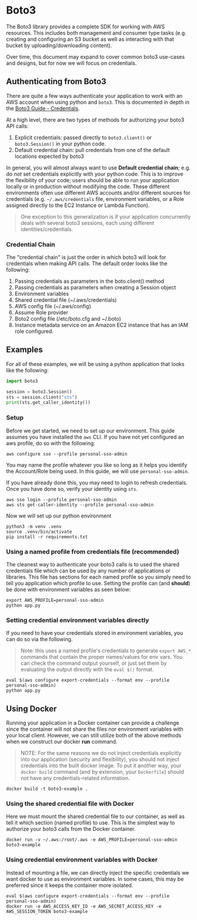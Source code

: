 # Boto3

The Boto3 library provides a complete SDK for working with AWS resources. This includes both management and consumer type tasks (e.g. creating and configuring an S3 bucket as well as interacting with that bucket by uploading/downloading content).

Over time, this document may expand to cover common boto3 use-cases and designs, but for now we will focus on credentials.

## Authenticating from Boto3

There are quite a few ways authenticate your application to work with an AWS account when using python and `boto3`. This is documented in depth in the [Boto3 Guide - Credentials](https://boto3.amazonaws.com/v1/documentation/api/latest/guide/credentials.html).

At a high level, there are two types of methods for authorizing your boto3 API calls:

1. Explicit credentials: passed directly to `boto3.client()` or `boto3.Session()` in your python code.
2. Default credential chain: pull credentials from one of the default locations expected by boto3

In general, you will almost always want to use **Default credential chain**; e.g. do *not* set credentials explicitly with your python code. This is to improve the flexibility of your code; users should be able to run your application locally or in production without modifying the code. These different environments often use different AWS accounts and/or different sources for credentials (e.g. `~/.aws/credentials` file, environment variables, or a Role assigned directly to the EC2 Instance or Lambda Function).

> One exception to this generalization is if your application concurrently deals with several boto3 sessions, each using different identities/credentials.

### Credential Chain

The "credential chain" is just the order in which boto3 will look for credentials when making API calls. The default order looks like the following:

1. Passing credentials as parameters in the boto.client() method
2. Passing credentials as parameters when creating a Session object
3. Environment variables
4. Shared credential file (~/.aws/credentials)
5. AWS config file (~/.aws/config)
6. Assume Role provider
7. Boto2 config file (/etc/boto.cfg and ~/.boto)
8. Instance metadata service on an Amazon EC2 instance that has an IAM role configured.


## Examples

For all of these examples, we will be using a python application that looks like the following:

```python title=app.py
import boto3

session = boto3.Session()
sts = session.client("sts")
print(sts.get_caller_identity())
```

### Setup

Before we get started, we need to set up our environment. This guide assumes you have installed the `aws` CLI. If you have not yet configured an aws profile, do so with the following:

```shell
aws configure sso --profile personal-sso-admin
```

You may name the profile whatever you like so long as it helps you identify the Account/Role being used. In this guide, we will use `personal-sso-admin`.

If you have already done this, you may need to login to refresh credentials. Once you have done so, verify your identity using `sts`.

```shell
aws sso login --profile personal-sso-admin
aws sts get-caller-identity --profile personal-sso-admin
```

Now we will set up our python environment

```shell
python3 -m venv .venv
source .venv/bin/activate
pip install -r requirements.txt
```

### Using a named profile from credentials file (recommended)

The cleanest way to authenticate your boto3 calls is to used the shared credentials file which can be used by any number of applications or libraries. This file has sections for each named profile so you simply need to tell you application which profile to use. Setting the profile can (and **should**) be done with environment variables as seen below:

```shell
export AWS_PROFILE=personal-sso-admin
python app.py
```

### Setting credential environment variables directly

If you need to have your credentials stored in environment variables, you can do so via the following.

> Note: this uses a named profile's credentials to generate `export AWS_*` commands that contain the proper names/values for env vars. You can check the command output yourself, or just set them by evaluating the output directly with the `eval $()` format.

```shell
eval $(aws configure export-credentials --format env --profile personal-sso-admin)
python app.py
```

## Using Docker

Running your application in a Docker container can provide a challenge since the container will not share the files nor environment variables with your local client. However, we can still utilize both of the above methods when we construct our docker **run** command.

> NOTE: For the same reasons we do not inject credentials explicitly into our application (security and flexibility), you should not inject credentials into the built docker image. To put it another way, your `docker build` command (and by extension, your `Dockerfile`) should not have any credentials-related information.

```shell
docker build -t boto3-example .
```

### Using the shared credential file with Docker

Here we must mount the shared credential file to our container, as well as tell it which section (named profile) to use. This is the simplest way to authorize your boto3 calls from the Docker container.

```shell
docker run -v ~/.aws:/root/.aws -e AWS_PROFILE=personal-sso-admin boto3-example
```

### Using credential environment variables with Docker

Instead of mounting a file, we can directly inject the specific credentials we want docker to use as environment variables. In some cases, this may be preferred since it keeps the container more isolated.

```shell
eval $(aws configure export-credentials --format env --profile personal-sso-admin)
docker run -e AWS_ACCESS_KEY_ID -e AWS_SECRET_ACCESS_KEY -e AWS_SESSION_TOKEN boto3-example
```
